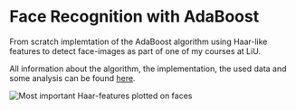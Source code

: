 # Face Recognition with AdaBoost

From scratch implemtation of the AdaBoost algorithm using Haar-like features to detect face-images as part of one of my courses at LiU. 


All information about the algorithm, the implementation, the used data and some analysis can be found [here](https://github.com/user/repo/blob/branch/other_file.md).

![Most important Haar-features plotted on faces](https://github.com/PatrickSVM/Face_recognition_with_AdaBoost/blob/main/Pictures/haar_on_face.png "Most important Haar-features plotted on faces")

